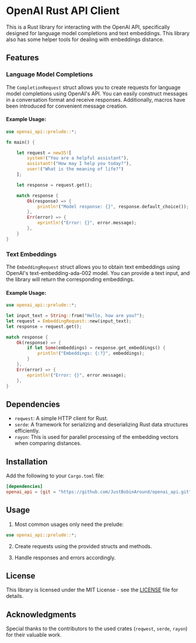 # OpenAI Rust API Client

This is a Rust library for interacting with the OpenAI API, specifically
designed for language model completions and text embeddings. This library
also has some helper tools for dealing with embeddings distance.

## Features

### Language Model Completions

The `CompletionRequest` struct allows you to create requests for language model
completions using OpenAI's API. You can easily construct
messages in a conversation format and receive responses. Additionally, macros
have been introduced for convenient message creation.

#### Example Usage:

```rust
use openai_api::prelude::*;

fn main() {

    let request = new35![
        system!("You are a helpful assistant"),
        assistant!("How may I help you today?"),
        user!("What is the meaning of life?")
    ];

    let response = request.get();

    match response {
        Ok(response) => {
            println!("Model response: {}", response.default_choice());
        },
        Err(error) => {
            eprintln!("Error: {}", error.message);
        },
    }
}
```

### Text Embeddings

The `EmbeddingRequest` struct allows you to obtain text embeddings using
OpenAI's text-embedding-ada-002 model. You can provide a text input, and the
library will return the corresponding embeddings.

#### Example Usage:

```rust
use openai_api::prelude::*;

let input_text = String::from("Hello, how are you?");
let request = EmbeddingRequest::new(input_text);
let response = request.get();

match response {
    Ok(response) => {
        if let Some(embeddings) = response.get_embeddings() {
            println!("Embeddings: {:?}", embeddings);
        }
    },
    Err(error) => {
        eprintln!("Error: {}", error.message);
    },
}
```

## Dependencies

- `reqwest`: A simple HTTP client for Rust.
- `serde`: A framework for serializing and deserializing Rust data structures efficiently.
- `rayon`: This is used for parallel processing of the embedding vectors when comparing distances.

## Installation

Add the following to your `Cargo.toml` file:

```toml
[dependencies]
openai_api = {git = "https://github.com/JustBobinAround/openai_api.git" }
```

## Usage

1. Most common usages only need the prelude:

```rust
use openai_api::prelude::*;
```

2. Create requests using the provided structs and methods.

3. Handle responses and errors accordingly.

## License

This library is licensed under the MIT License - see the [LICENSE](LICENSE) file for details.

## Acknowledgments

Special thanks to the contributors to the used
crates (`reqwest`, `serde`, `rayon`) for their valuable work.

